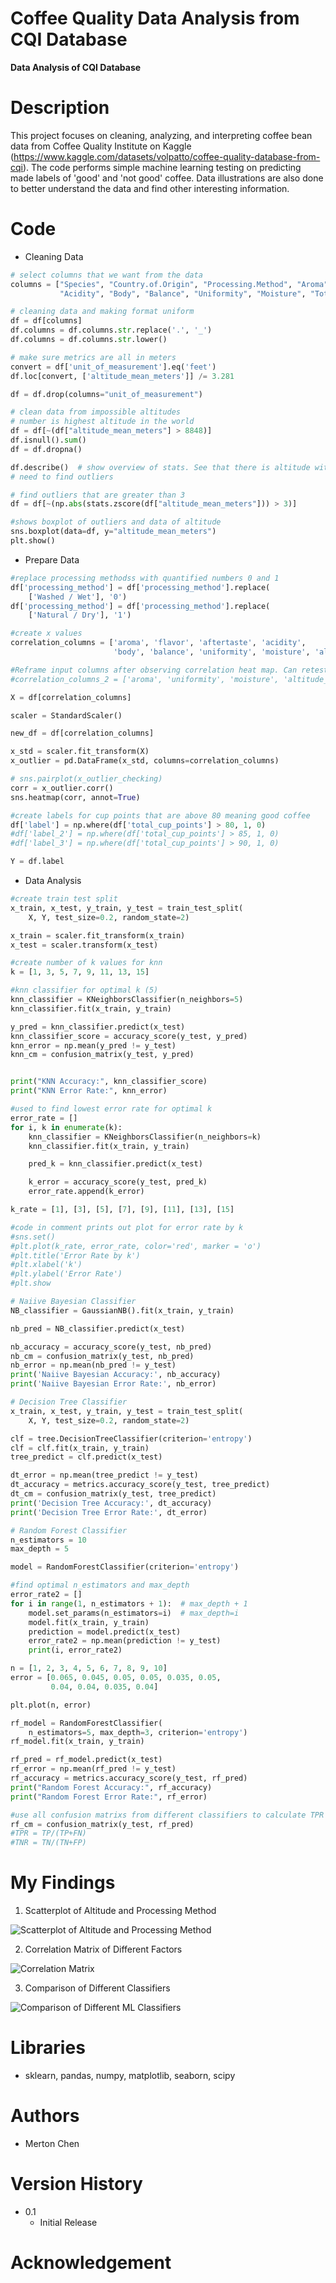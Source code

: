 # Coffee Quality Data Analysis from CQI Database
**Data Analysis of CQI Database** 

# Description
This project focuses on cleaning, analyzing, and interpreting coffee bean data from Coffee Quality Institute on Kaggle (https://www.kaggle.com/datasets/volpatto/coffee-quality-database-from-cqi). The code performs simple machine learning testing on predicting made labels of 'good' and 'not good' coffee. Data illustrations are also done to better understand the data and find other interesting information. 

# Code
* Cleaning Data
```python
# select columns that we want from the data
columns = ["Species", "Country.of.Origin", "Processing.Method", "Aroma", "Flavor", "Aftertaste",
           "Acidity", "Body", "Balance", "Uniformity", "Moisture", "Total.Cup.Points", "unit_of_measurement", "altitude_mean_meters"]

# cleaning data and making format uniform
df = df[columns]
df.columns = df.columns.str.replace('.', '_')
df.columns = df.columns.str.lower()

# make sure metrics are all in meters
convert = df['unit_of_measurement'].eq('feet')
df.loc[convert, ['altitude_mean_meters']] /= 3.281

df = df.drop(columns="unit_of_measurement")

# clean data from impossible altitudes
# number is highest altitude in the world
df = df[~(df["altitude_mean_meters"] > 8848)]
df.isnull().sum()
df = df.dropna()

df.describe()  # show overview of stats. See that there is altitude with meters of 1 or 4000+
# need to find outliers

# find outliers that are greater than 3
df = df[~(np.abs(stats.zscore(df["altitude_mean_meters"])) > 3)]

#shows boxplot of outliers and data of altitude
sns.boxplot(data=df, y="altitude_mean_meters")
plt.show()
```

* Prepare Data
```python 
#replace processing methodss with quantified numbers 0 and 1
df['processing_method'] = df['processing_method'].replace(
    ['Washed / Wet'], '0')
df['processing_method'] = df['processing_method'].replace(
    ['Natural / Dry'], '1')

#create x values
correlation_columns = ['aroma', 'flavor', 'aftertaste', 'acidity',
                       'body', 'balance', 'uniformity', 'moisture', 'altitude_mean_meters']

#Reframe input columns after observing correlation heat map. Can retest using the below columns 
#correlation_columns_2 = ['aroma', 'uniformity', 'moisture', 'altitude_mean_meters']

X = df[correlation_columns]

scaler = StandardScaler()

new_df = df[correlation_columns]

x_std = scaler.fit_transform(X)
x_outlier = pd.DataFrame(x_std, columns=correlation_columns)

# sns.pairplot(x_outlier_checking)
corr = x_outlier.corr()
sns.heatmap(corr, annot=True)

#create labels for cup points that are above 80 meaning good coffee
df['label'] = np.where(df['total_cup_points'] > 80, 1, 0)
#df['label_2'] = np.where(df['total_cup_points'] > 85, 1, 0)
#df['label_3'] = np.where(df['total_cup_points'] > 90, 1, 0)

Y = df.label
```

* Data Analysis
```python
#create train test split
x_train, x_test, y_train, y_test = train_test_split(
    X, Y, test_size=0.2, random_state=2)

x_train = scaler.fit_transform(x_train)
x_test = scaler.transform(x_test)

#create number of k values for knn
k = [1, 3, 5, 7, 9, 11, 13, 15]

#knn classifier for optimal k (5)
knn_classifier = KNeighborsClassifier(n_neighbors=5)
knn_classifier.fit(x_train, y_train)

y_pred = knn_classifier.predict(x_test)
knn_classifier_score = accuracy_score(y_test, y_pred)
knn_error = np.mean(y_pred != y_test)
knn_cm = confusion_matrix(y_test, y_pred)


print("KNN Accuracy:", knn_classifier_score)
print("KNN Error Rate:", knn_error)

#used to find lowest error rate for optimal k 
error_rate = []
for i, k in enumerate(k):
    knn_classifier = KNeighborsClassifier(n_neighbors=k)
    knn_classifier.fit(x_train, y_train)

    pred_k = knn_classifier.predict(x_test)

    k_error = accuracy_score(y_test, pred_k)
    error_rate.append(k_error)

k_rate = [1], [3], [5], [7], [9], [11], [13], [15]

#code in comment prints out plot for error rate by k
#sns.set()
#plt.plot(k_rate, error_rate, color='red', marker = 'o')
#plt.title('Error Rate by k')
#plt.xlabel('k')
#plt.ylabel('Error Rate')
#plt.show

# Naiive Bayesian Classifier
NB_classifier = GaussianNB().fit(x_train, y_train)

nb_pred = NB_classifier.predict(x_test)

nb_accuracy = accuracy_score(y_test, nb_pred)
nb_cm = confusion_matrix(y_test, nb_pred)
nb_error = np.mean(nb_pred != y_test)
print('Naiive Bayesian Accuracy:', nb_accuracy)
print('Naiive Bayesian Error Rate:', nb_error)

# Decision Tree Classifier
x_train, x_test, y_train, y_test = train_test_split(
    X, Y, test_size=0.2, random_state=2)

clf = tree.DecisionTreeClassifier(criterion='entropy')
clf = clf.fit(x_train, y_train)
tree_predict = clf.predict(x_test)

dt_error = np.mean(tree_predict != y_test)
dt_accuracy = metrics.accuracy_score(y_test, tree_predict)
dt_cm = confusion_matrix(y_test, tree_predict)
print('Decision Tree Accuracy:', dt_accuracy)
print('Decision Tree Error Rate:', dt_error)

# Random Forest Classifier
n_estimators = 10
max_depth = 5

model = RandomForestClassifier(criterion='entropy')

#find optimal n_estimators and max_depth
error_rate2 = []
for i in range(1, n_estimators + 1):  # max_depth + 1
    model.set_params(n_estimators=i)  # max_depth=i
    model.fit(x_train, y_train)
    prediction = model.predict(x_test)
    error_rate2 = np.mean(prediction != y_test)
    print(i, error_rate2)

n = [1, 2, 3, 4, 5, 6, 7, 8, 9, 10]
error = [0.065, 0.045, 0.05, 0.05, 0.035, 0.05,
         0.04, 0.04, 0.035, 0.04]

plt.plot(n, error)

rf_model = RandomForestClassifier(
    n_estimators=5, max_depth=3, criterion='entropy')
rf_model.fit(x_train, y_train)

rf_pred = rf_model.predict(x_test)
rf_error = np.mean(rf_pred != y_test)
rf_accuracy = metrics.accuracy_score(y_test, rf_pred)
print("Random Forest Accuracy:", rf_accuracy)
print("Random Forest Error Rate:", rf_error)

#use all confusion matrixs from different classifiers to calculate TPR and TNR 
rf_cm = confusion_matrix(y_test, rf_pred)
#TPR = TP/(TP+FN)
#TNR = TN/(TN+FP)
```








# My Findings

1. Scatterplot of Altitude and Processing Method

![Scatterplot of Altitude and Processing Method](/imag/altitude_processingmethod.png)

2. Correlation Matrix of Different Factors

![Correlation Matrix](/imag/correlation_matrix.png)

3. Comparison of Different Classifiers

![Comparison of Different ML Classifiers](/imag/coffee-quality-comparison-classifiers.png)

# Libraries
- sklearn, pandas, numpy, matplotlib, seaborn, scipy

# Authors
- Merton Chen

# Version History
- 0.1
  - Initial Release

# Acknowledgement
